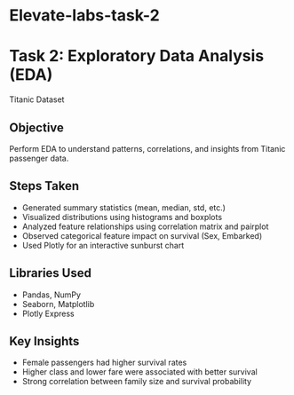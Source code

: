# Elevate-labs-task-2
# Task 2: Exploratory Data Analysis (EDA)
 Titanic Dataset
## Objective
Perform EDA to understand patterns, correlations, and insights from Titanic passenger data.

## Steps Taken
- Generated summary statistics (mean, median, std, etc.)
- Visualized distributions using histograms and boxplots
- Analyzed feature relationships using correlation matrix and pairplot
- Observed categorical feature impact on survival (Sex, Embarked)
- Used Plotly for an interactive sunburst chart

## Libraries Used
- Pandas, NumPy
- Seaborn, Matplotlib
- Plotly Express

## Key Insights
- Female passengers had higher survival rates
- Higher class and lower fare were associated with better survival
- Strong correlation between family size and survival probability
